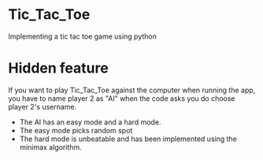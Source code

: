 # Tic_Tac_Toe
 Implementing a tic tac toe game using python
# Hidden feature
If you want to play Tic_Tac_Toe against the computer when running the app, you have to name player 2 as "AI" when the code asks you do choose player 2's username. 
 
 * The AI has an easy mode and a hard mode.
 * The easy mode picks random spot
 * The hard mode is unbeatable and has been implemented using the minimax algorithm.
